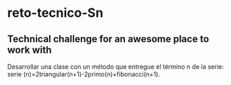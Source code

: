 # reto-tecnico-Sn

## Technical challenge for an awesome place to work with

Desarrollar una clase con un método que entregue el término n de la serie:
serie (n)=2triangular(n+1)-2primo(n)+fibonacci(n+1).